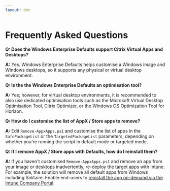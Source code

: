 ```yaml
---
layout: doc
---
```

# Frequently Asked Questions

**Q: Does the Windows Enterprise Defaults support Citrix Virtual Apps and Desktops?**

**A:** Yes. Windows Enterprise Defaults helps customise a Windows image and Windows desktops, so it supports any physical or virtual desktop environment.

**Q: Is the the Windows Enterprise Defaults an optimisation tool?**

**A:** Yes; however, for virtual desktop environments, it is recommended to also use dedicated optimisation tools such as the Microsoft Virtual Desktop Optimisation Tool, Citrix Optimizer, or the Windows OS Optimization Tool for Horizon.

**Q: How do I customise the list of AppX / Store apps to remove?**

**A:** Edit `Remove-AppxApps.ps1` and customise the list of apps in the `SafePackageList` or the `TargetedPackageList` parameters, depending on whether you're running the script in default mode or targeted mode.

**Q: If I remove AppX / Store apps with Defaults, how do I reinstall them?**

**A:** If you haven't customised `Remove-AppxApps.ps1` and remove an app from your image or desktops inadvertently, re-deploy the target apps with Intune. For example, the solution will remove all default apps from Windows including Solitaire. Enable end-users to [reinstall the app on-demand via the Intune Company Portal](https://learn.microsoft.com/en-us/intune/intune-service/apps/store-apps-microsoft).
